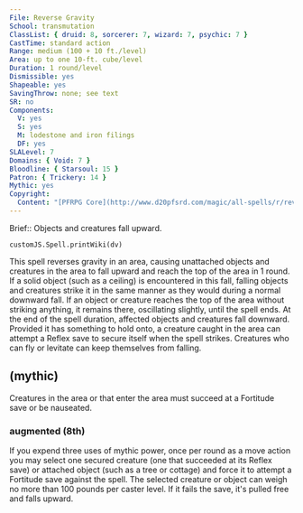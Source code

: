 ```yaml
---
File: Reverse Gravity
School: transmutation
ClassList: { druid: 8, sorcerer: 7, wizard: 7, psychic: 7 }
CastTime: standard action
Range: medium (100 + 10 ft./level)
Area: up to one 10-ft. cube/level
Duration: 1 round/level
Dismissible: yes
Shapeable: yes
SavingThrow: none; see text
SR: no
Components:
  V: yes
  S: yes
  M: lodestone and iron filings
  DF: yes
SLALevel: 7
Domains: { Void: 7 }
Bloodline: { Starsoul: 15 }
Patron: { Trickery: 14 }
Mythic: yes
Copyright:
  Content: "[PFRPG Core](http://www.d20pfsrd.com/magic/all-spells/r/reverse-gravity)"
---
```

Brief:: Objects and creatures fall upward.

```dataviewjs
customJS.Spell.printWiki(dv)
```

This spell reverses gravity in an area, causing unattached objects and creatures in the area to fall upward and reach the top of the area in 1 round. If a solid object (such as a ceiling) is encountered in this fall, falling objects and creatures strike it in the same manner as they would during a normal downward fall. If an object or creature reaches the top of the area without striking anything, it remains there, oscillating slightly, until the spell ends. At the end of the spell duration, affected objects and creatures fall downward.  Provided it has something to hold onto, a creature caught in the area can attempt a Reflex save to secure itself when the spell strikes.  Creatures who can fly or levitate can keep themselves from falling.


## (mythic)

Creatures in the area or that enter the area must succeed at a Fortitude save or be nauseated.


### augmented (8th)

If you expend three uses of mythic power, once per round as a move action you may select one secured creature (one that succeeded at its Reflex save) or attached object (such as a tree or cottage) and force it to attempt a Fortitude save against the spell. The selected creature or object can weigh no more than 100 pounds per caster level. If it fails the save, it's pulled free and falls upward.
